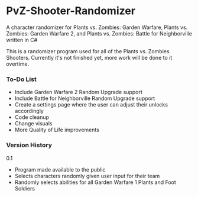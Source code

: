 # PvZ-Shooter-Randomizer
A character randomizer for Plants vs. Zombies: Garden Warfare, Plants vs. Zombies: Garden Warfare 2, and Plants vs. Zombies: Battle for Neighborville written in C#

This is a randomizer program used for all of the Plants vs. Zombies Shooters. Currently it's not finished yet, more work will be done to it overtime.

### To-Do List
- Include Garden Warfare 2 Random Upgrade support
- Include Battle for Neighborville Random Upgrade support
- Create a settings page where the user can adjust their unlocks accordingly
- Code cleanup
- Change visuals
- More Quality of Life improvements

### Version History
 0.1
 - Program made available to the public
 - Selects characters randomly given user input for their team
 - Randomly selects abilities for all Garden Warfare 1 Plants and Foot Soldiers
